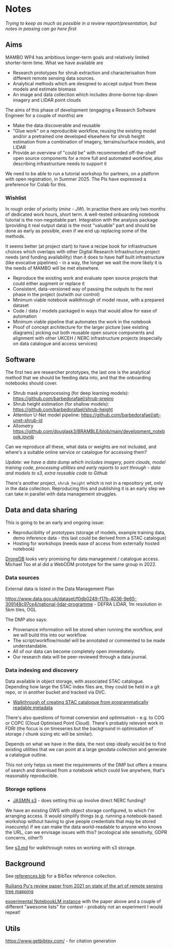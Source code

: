 # Notes

_Trying to keep as much as possible in a review report/presentation, but notes in passing can go here first_

## Aims

MAMBO WP4 has ambitious longer-term goals and relatively limited shorter-term time. What we have available are

* Research prototypes for shrub extraction and characterisation from different remote sensing data sources. 
* Analytical methods which are designed to accept output from these models and estimate biomass
* An image and data collection which includes drone-borne top-down imagery and LIDAR point clouds

The aims of this phase of development (engaging a Research Software Engineer for a couple of months) are

* Make the data discoverable and reusable
* "Glue work" on a reproducible workflow, reusing the existing model and/or a pretrained one developed elsewhere for shrub height estimation from a combination of imagery, terrains/surface models, and LIDAR
* Provide an overview of "could be" with recommended off-the-shelf open source components for a more full and automated workflow, also describing infrastructure needs to support it

We need to be able to run a tutorial workshop for partners, on a platform with open registration, in Summer 2025. The PIs have expressed a preference for Colab for this.

### Wishlist

In rough order of priority (_mine - JW_). In practise there are only two months of dedicated work hours, short term. A well-tested onboarding notebook tutorial is the non-negotiable part. Integration with the analysis package (providing it real output data) is the most "valuable" part and should be done as early as possible, even if we end up replacing some of the methods.

It seems better (at project start) to have a recipe book for infrastructure choices which overlaps with other Digital Research Infrastructure project needs (and funding availability) than it does to have half built infrastructure (like evocative pipelines) - in a way, the longer we wait the more likely it is the needs of MAMBO will be met elsewhere.

* Reproduce the existing work and evaluate open source projects that could either augment or replace it
* Consistent, data-versioned way of passing the outputs to the next phase in the project (outwith our control)
* Minimum viable notebook walkthrough of model reuse, with a prepared dataset
* Code / data / models packaged in ways that would allow for ease of automation
* Minimum viable pipeline that automates the work in the notebook
* Proof of concept architecture for the larger picture [see existing diagrams] picking out both reusable open source components and alignment with other UKCEH / NERC infrastructure projects (especially on data catalogue and access services)

## Software

The first two are researcher prototypes, the last one is the analytical method that we should be feeding data into, and that the onboarding notebooks should cover.

* Shrub mask preprocessing (for deep learning models): https://github.com/barbedorafael/shrub-prepro 
* Shrub height estimation (for shallow models): https://github.com/barbedorafael/shrub-height 
* Attention U-Net model pipeline: https://github.com/barbedorafael/att-unet-shrub-id 
* Allometry https://github.com/douglask3/BRAMBLE/blob/main/development_notebook.ipynb

Can we reproduce all these, what data or weights are not included, and where's a suitable online service or catalogue for accessing them? 

_Update: we have a data dump which includes imagery, point clouds, model training code, processing utilities and early reports to sort through - data and models to s3, extra reusable code to Github_

There's another project, `shrub_height` which is not in a repository yet, only in the data collection. Reproducing this and publishing it is an early step we can take in parallel with data management struggles.

## Data and data sharing

This is going to be an early and ongoing issue:

* Reproducibility of prototypes (storage of models, example training data, demo inference data - this last could be derived from a STAC catalogue)
* Hosting for workshops (needs ease of access from externally hosted notebook)

[DroneDB](https://github.com/DroneDB) looks very promising for data management / catalogue access. Michael Tso et al did a WebODM prototype for the same group in 2022. 

### Data sources

External data is listed in the Data Management Plan

https://www.data.gov.uk/dataset/f0db0249-f17b-4036-9e65-309148c97ce4/national-lidar-programme - DEFRA LIDAR, 1m resolution in 5km tiles, OGL

The DMP also says:

* Provenance information will be stored when running the workflow, and we will build this into
our workflow.
* The script/workflow/model will be annotated or commented to be made understandable.
* All of our data can become completely open immediately.
* Our research data will be peer-reviewed through a data journal.

### Data indexing and discovery

Data available in object storage, with associated STAC catalogue. Depending how large the STAC index files are, they could be held in a git repo, or in another bucket and tracked via DVC.

* [Walkthrough of creating STAC catalogue from programmatically readable metadata](https://stacspec.org/en/tutorials/2-create-stac-catalog-python/)

There's also questions of format conversion and optimisation - e.g. to COG or COPC (Cloud Optimised Point Cloud). There's probably relevant work in FDRI (the focus is on timeseries but the background in optimisation of storage / chunk sizing etc will be similar).

Depends on what we have in the data, the next step ideally would be to find existing utilities that we can point at a large geodata collection and generate a catalogue outline.

This not only helps us meet the requirements of the DMP but offers a means of search and download from a notebook which could live anywhere, that's reasonably reproducible.

### Storage options 

* [JASMIN s3](https://help.jasmin.ac.uk/docs/short-term-project-storage/managing-a-gws) - does setting this up involve direct NERC funding? 

We have an existing GWS with object storage configured, to which I'm arranging access. It would simplify things (e.g. running a notebook-based workshop without having to give people credentials that may be stored insecurely) if we can make the data world-readable to anyone who knows the URL, can we envisage issues with this? (ecological site sensitivity, GDPR concerns, other?)

See [s3.md](s3.md) for walkthrough notes on working with s3 storage.

## Background

See [references.bib](references.bib) for a BibTex reference collection.

[Ruiliang Pu's review paper from 2021 on state of the art of remote sensing tree mapping](https://www.sciencedirect.com/science/article/abs/pii/S1077314221000655)

[experimental NotebookLM instance](https://notebooklm.google.com/notebook/faca1d84-2082-4224-964b-f492ad4c9aa2?_gl=1*15qi2sg*_ga*NDI3NDU0MTIyLjE3NDIzMDEzMzU.*_ga_W0LDH41ZCB*MTc0MjMwMTMzNS4xLjAuMTc0MjMwMTMzNS42MC4wLjA.&original_referer=https:%2F%2Fnotebooklm.google%23&pli=1) with the paper above and a couple of different "awesome lists" for context - probably not an experiment I would repeat!

## Utils

https://www.getbibtex.com/ - for citation generation
